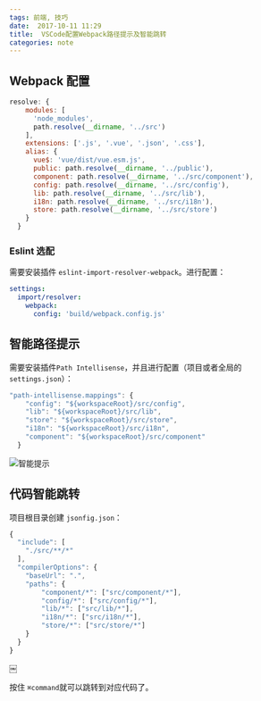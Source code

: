 ```yaml
---
tags: 前端, 技巧
date:  2017-10-11 11:29
title:  VSCode配置Webpack路径提示及智能跳转
categories: note
---
```


## Webpack 配置

```js
resolve: {
    modules: [
      'node_modules',
      path.resolve(__dirname, '../src')
    ],
    extensions: ['.js', '.vue', '.json', '.css'],
    alias: {
      vue$: 'vue/dist/vue.esm.js',
      public: path.resolve(__dirname, '../public'),
      component: path.resolve(__dirname, '../src/component'),
      config: path.resolve(__dirname, '../src/config'),
      lib: path.resolve(__dirname, '../src/lib'),
      i18n: path.resolve(__dirname, '../src/i18n'),
      store: path.resolve(__dirname, '../src/store')
    }
  }
```

<!-- more -->
### Eslint 选配

需要安装插件 `eslint-import-resolver-webpack`。进行配置：

```yml
settings:
  import/resolver:
    webpack:
      config: 'build/webpack.config.js'
```

## 智能路径提示 

需要安装插件`Path Intellisense`，并且进行配置（项目或者全局的`settings.json`）：

```js
"path-intellisense.mappings": {
    "config": "${workspaceRoot}/src/config",
    "lib": "${workspaceRoot}/src/lib",
    "store": "${workspaceRoot}/src/store",
    "i18n": "${workspaceRoot}/src/i18n",
    "component": "${workspaceRoot}/src/component"
  }
```
![智能提示](http://i.giphy.com/iaHeUiDeTUZuo.gif)

## 代码智能跳转

项目根目录创建 `jsonfig.json`：

```js
{
  "include": [
    "./src/**/*"
  ],
  "compilerOptions": {
    "baseUrl": ".",
    "paths": {
        "component/*": ["src/component/*"],
        "config/*": ["src/config/*"],
        "lib/*": ["src/lib/*"],
        "i18n/*": ["src/i18n/*"],
        "store/*": ["src/store/*"]
    }
  }
}
```


￼

按住 `⌘command`就可以跳转到对应代码了。
